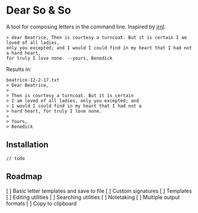 # Dear So & So

A tool for composing letters in the command line. Inspired by [jrnl](http://jrnl.sh/).

```
> dear Beatrice, Then is courtesy a turncoat. But it is certain I am loved of all ladies,
only you excepted; and I would I could find in my heart that I had not a hard heart,
for truly I love none. --yours, Benedick
```

Results in:

```  
beatrice-12-2-17.txt
> Dear Beatrice,
> 
> Then is courtesy a turncoat. But it is certain
> I am loved of all ladies, only you excepted; and
> I would I could find in my heart that I had not a
> hard heart, for truly I love none.
> 
> Yours,
> Benedick
```

## Installation
```
// todo
```

## Roadmap
[ ] Basic letter templates and save to file
[ ] Custom signatures
[ ] Templates
[ ] Editing utilities
[ ] Searching utilities
[ ] Notetaking
[ ] Multiple output formats
[ ] Copy to clipboard
